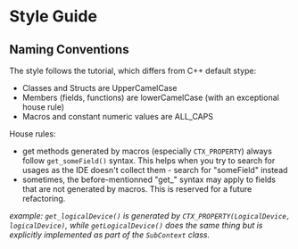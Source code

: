 # Style Guide

## Naming Conventions

The style follows the tutorial, which differs from C++ default stype:

- Classes and Structs are UpperCamelCase
- Members (fields, functions) are lowerCamelCase (with an exceptional house rule)
- Macros and constant numeric values are ALL_CAPS

House rules:

- get methods generated by macros (especially `CTX_PROPERTY`) always follow `get_someField()` syntax. This helps when you try to search for usages as the IDE doesn't collect them - search for "someField" instead
- sometimes, the before-mentionned "get_" syntax may apply to fields that are not generated by macros. This is reserved for a future refactoring.

*example: `get_logicalDevice()` is generated by `CTX_PROPERTY(LogicalDevice, logicalDevice)`, while `getLogicalDevice()` does the same thing but is explicitly implemented as part of the `SubContext` class.*